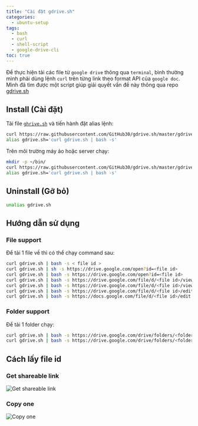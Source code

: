```yaml
---
title: "Cài đặt gdrive.sh"
categories:
  - ubuntu-setup
tags:
  - bash
  - curl
  - shell-script
  - google-drive-cli
toc: true
---
```


Để thực hiện tải các file từ `google drive` thông qua `terminal`, bình thường mình phải dùng lệnh `curl` trên từng link theo format API của `google doc`. Mình đã tìm được một script giúp giải quyết vấn đề này thông qua repo [gdrive.sh](https://github.com/GitHub30/gdrive.sh)

## Install (Cài đặt)
Tải file [`ghrive.sh`](https://github.com/GitHub30/gdrive.sh/blob/master/gdrive.sh) và tiến hành đặt alias lệnh:
```bash
curl https://raw.githubusercontent.com/GitHub30/gdrive.sh/master/gdrive.sh > /home/<user>/bin/gdrive.sh
alias gdrive.sh='curl gdrive.sh | bash -s'
```

Trên môi trường máy ảo hoặc server chạy:
```bash
mkdir -p ~/bin/
curl https://raw.githubusercontent.com/GitHub30/gdrive.sh/master/gdrive.sh > ~/bin/gdrive.sh
alias gdrive.sh='curl gdrive.sh | bash -s'
```

## Uninstall (Gỡ bỏ)
```bash
unalias gdrive.sh
```

## Hướng dẫn sử dụng
### File support
Để tải 1 file về thì có thể chạy command sau:

```bash
curl gdrive.sh | bash -s < file id >
curl gdrive.sh | sh -s https://drive.google.com/open?id=<file id>
curl gdrive.sh | bash -s https://drive.google.com/open?id=<file id>
curl gdrive.sh | bash -s https://drive.google.com/file/d/<file id>/view?usp=sharing
curl gdrive.sh | bash -s https://drive.google.com/file/d/<file id>/view
curl gdrive.sh | bash -s https://drive.google.com/file/d/<file id>/edit
curl gdrive.sh | bash -s https://docs.google.com/file/d/<file id>/edit
```

### Folder support
Để tải 1 folder chạy:
```bash
curl gdrive.sh | bash -s https://drive.google.com/drive/folders/<folder id>
curl gdrive.sh | bash -s https://drive.google.com/drive/folders/<folder id>?usp=sharing
```

## Cách lấy file id
### Get shareable link
![Get shareable link](https://camo.githubusercontent.com/9e0d73e741880221cd823cd55ec4239201e7822566a4e154150b0fb52930471c/68747470733a2f2f696d6167652e6962622e636f2f6431465053702f616161612e706e67)
### Copy one
![Copy one](https://camo.githubusercontent.com/18d994568dd7a32ea25f7b6db24a936ac437f50741f29524e4334686597c7ac3/68747470733a2f2f696d6167652e6962622e636f2f696d455237702f64726976655f676f6f676c655f636f6d5f64726976655f666f6c646572735f305f42375f45564b387230763731705f54555a73615f5864615f536e5f5a425a7a672e706e67)